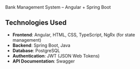 Bank Management System – Angular + Spring Boot


## Technologies Used
- **Frontend**: Angular, HTML, CSS, TypeScript, NgRx (for state management)
- **Backend**: Spring Boot, Java
- **Database**: PostgreSQL
- **Authentication**: JWT (JSON Web Tokens)
- **API Documentation**: Swagger